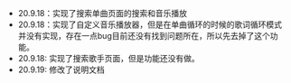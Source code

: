 + 20.9.18：实现了搜索单曲页面的搜索和音乐播放
+ 20.9.18：实现了自定义音乐播放器，但是在单曲循环的时候的歌词循环模式并没有实现，存在一点bug目前还没有找到问题所在，所以先去掉了这个功能。
+ 20.9.18: 实现了搜索歌手页面，但是功能还没有做。
+ 20.9.19: 修改了说明文档
